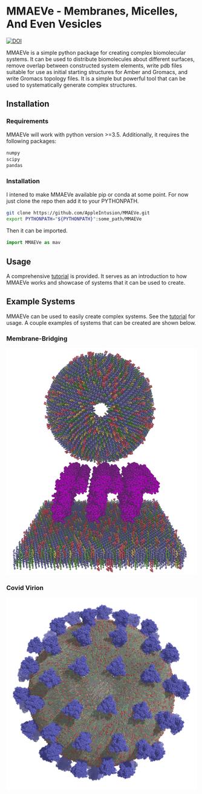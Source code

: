 # MMAEVe - Membranes, Micelles, And Even Vesicles

[![DOI](https://zenodo.org/badge/485386956.svg)](https://zenodo.org/doi/10.5281/zenodo.11105899)

MMAEVe is a simple python package for creating complex biomolecular systems. It can be used to distribute biomolecules about different surfaces, remove overlap between constructed system elements, write pdb files suitable for use as initial starting structures for Amber and Gromacs, and write Gromacs topology files. It is a simple but powerful tool that can be used to systematically generate complex structures.

## Installation

### Requirements

MMAEVe will work with python version >=3.5. Additionally, it requires the following packages:

```bash
numpy
scipy
pandas
```

### Installation

I intened to make MMAEVe available pip or conda at some point. For now just clone the repo then add it to your PYTHONPATH.

```bash
git clone https://github.com/AppleIntusion/MMAEVe.git
export PYTHONPATH="${PYTHONPATH}":some_path/MMAEVe
```

Then it can be imported.

```python
import MMAEVe as mav
```

## Usage

A comprehensive [tutorial](tutorial/README.md) is provided. It serves as an introduction to how MMAEVe works and showcase of systems that it can be used to create.

## Example Systems

MMAEVe can be used to easily create complex systems. See the [tutorial](tutorial/README.md) for usage. A couple examples of systems that can be created are shown below.

### Membrane-Bridging
![](tutorial/images/vesicle_bi_a2t.png)

### Covid Virion
![](tutorial/images/covid_virion.png)
